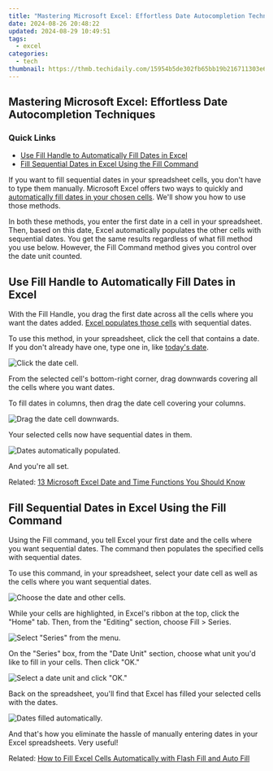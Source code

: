 ```yaml
---
title: "Mastering Microsoft Excel: Effortless Date Autocompletion Techniques"
date: 2024-08-26 20:48:22
updated: 2024-08-29 10:49:51
tags:
  - excel
categories:
  - tech
thumbnail: https://thmb.techidaily.com/15954b5de302fb65bb19b216711303e6c7127c1ad83145148cdedf78055491f8.png
---
```


## Mastering Microsoft Excel: Effortless Date Autocompletion Techniques

### Quick Links

* [Use Fill Handle to Automatically Fill Dates in Excel](https://techidaily.com/easy-to-convert-pdf-to-excel/)
* [Fill Sequential Dates in Excel Using the Fill Command](https://article-tips.techidaily.com/updated-leading-5-online-title-masters-revealed/)

 If you want to fill sequential dates in your spreadsheet cells, you don't have to type them manually. Microsoft Excel offers two ways to quickly and [automatically fill dates in your chosen cells](https://location-social.techidaily.com/how-to-change-location-on-facebook-dating-for-your-honor-magic-6-drfone-by-drfone-virtual-android/). We'll show you how to use those methods.

 In both these methods, you enter the first date in a cell in your spreadsheet. Then, based on this date, Excel automatically populates the other cells with sequential dates. You get the same results regardless of what fill method you use below. However, the Fill Command method gives you control over the date unit counted.

##  Use Fill Handle to Automatically Fill Dates in Excel

 With the Fill Handle, you drag the first date across all the cells where you want the dates added. [Excel populates those cells](https://visual-screen-recording.techidaily.com/new-in-2024-top-5-best-hdmi-21-gaming-monitors-ps5-compatible/) with sequential dates.

 To use this method, in your spreadsheet, click the cell that contains a date. If you don't already have one, type one in, like [today's date](https://blog-min.techidaily.com/how-to-recover-deleted-photos-from-android-gallery-app-on-redmi-note-12-5g-by-stellar-photo-recovery-android-mobile-photo-recover/).

![Click the date cell.](https://static1.howtogeekimages.com/wordpress/wp-content/uploads/2022/06/1-select-date-cell.png) 

 From the selected cell's bottom-right corner, drag downwards covering all the cells where you want dates.

 To fill dates in columns, then drag the date cell covering your columns.

![Drag the date cell downwards.](https://static1.howtogeekimages.com/wordpress/wp-content/uploads/2022/06/2-drag-cell-date-downwards.png) 

 Your selected cells now have sequential dates in them.

![Dates automatically populated.](https://static1.howtogeekimages.com/wordpress/wp-content/uploads/2022/06/3-dates-populated-automatically.png) 

 And you're all set.

Related: [13 Microsoft Excel Date and Time Functions You Should Know](https://extra-lessons.techidaily.com/kickstart-your-telegram-promotion-journey-tips-for-newbies/) 

##  Fill Sequential Dates in Excel Using the Fill Command

 Using the Fill command, you tell Excel your first date and the cells where you want sequential dates. The command then populates the specified cells with sequential dates.

 To use this command, in your spreadsheet, select your date cell as well as the cells where you want sequential dates.

![Choose the date and other cells.](https://static1.howtogeekimages.com/wordpress/wp-content/uploads/2022/06/4-choose-date-other-cells.png) 

 While your cells are highlighted, in Excel's ribbon at the top, click the "Home" tab. Then, from the "Editing" section, choose Fill > Series.

![Select "Series" from the menu.](https://static1.howtogeekimages.com/wordpress/wp-content/uploads/2022/06/5-fill-series.png) 

 On the "Series" box, from the "Date Unit" section, choose what unit you'd like to fill in your cells. Then click "OK."

![Select a date unit and click "OK."](https://static1.howtogeekimages.com/wordpress/wp-content/uploads/2022/06/6-fill-date.png) 

 Back on the spreadsheet, you'll find that Excel has filled your selected cells with the dates.

![Dates filled automatically.](https://static1.howtogeekimages.com/wordpress/wp-content/uploads/2022/06/7-dates-filled-automatically.png) 

 And that's how you eliminate the hassle of manually entering dates in your Excel spreadsheets. Very useful!

Related: [How to Fill Excel Cells Automatically with Flash Fill and Auto Fill](https://location-social.techidaily.com/how-to-change-location-on-facebook-dating-for-your-honor-magic-6-drfone-by-drfone-virtual-android/)

<ins class="adsbygoogle"
     style="display:block"
     data-ad-format="autorelaxed"
     data-ad-client="ca-pub-7571918770474297"
     data-ad-slot="1223367746"></ins>



<ins class="adsbygoogle"
     style="display:block"
     data-ad-client="ca-pub-7571918770474297"
     data-ad-slot="8358498916"
     data-ad-format="auto"
     data-full-width-responsive="true"></ins>

